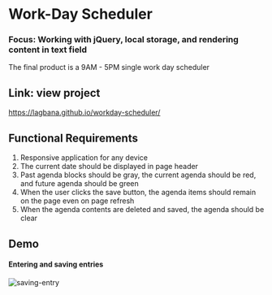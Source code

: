 # Work-Day Scheduler

### Focus: Working with jQuery, local storage, and rendering content in text field
The final product is a 9AM - 5PM single work day scheduler

## Link: view project
https://lagbana.github.io/workday-scheduler/


## Functional Requirements
1. Responsive application for any device
2. The current date should be displayed in page header
3. Past agenda blocks should be gray, the current agenda should be red, and future agenda should be green
4. When the user clicks the save button, the agenda items should remain on the page even on page refresh
5. When the agenda contents are deleted and saved, the agenda should be clear


## Demo

#### Entering and saving entries
![saving-entry](assets/agenda1.gif)


